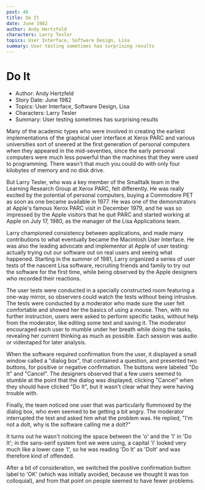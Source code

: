 ```yaml
---
post: 46
title: Do It
date: June 1982
author: Andy Hertzfeld
characters: Larry Tesler
topics: User Interface, Software Design, Lisa
summary: User testing sometimes has surprising results
---
```


# Do It
* Author: Andy Hertzfeld
* Story Date: June 1982
* Topics: User Interface, Software Design, Lisa
* Characters: Larry Tesler
* Summary: User testing sometimes has surprising results

Many of the academic types who were involved in creating the earliest implementations of the graphical user interface at Xerox PARC and various universities sort of sneered at the first generation of personal computers when they appeared in the mid-seventies, since the early personal computers were much less powerful than the machines that they were used to programming. There wasn't that much you could do with only four kilobytes of memory and no disk drive.

But Larry Tesler, who was a key member of the Smalltalk team in the Learning Research Group at Xerox PARC, felt differently.  He was really excited by the potential of personal computers, buying a Commodore PET as soon as one became available in 1977.  He was one of the demonstrators at Apple's famous Xerox PARC visit in December 1979, and he was so impressed by the Apple visitors that he quit PARC and started working at Apple on July 17, 1980, as the manager of the Lisa Applications team.

Larry championed consistency between applications, and made many contributions to what eventually became the Macintosh User Interface.  He was also the leading advocate and implementor at Apple of user testing: actually trying out our software out on real users and seeing what happened.   Starting in the summer of 1981, Larry organized a series of user tests of the nascent Lisa software, recruiting friends and family to try out the software for the first time, while being observed by the Apple designers who recorded their reactions.

The user tests were conducted in a specially constructed room featuring a one-way mirror, so observers could watch the tests without being intrusive.  The tests were conducted by a moderator who made sure the user felt comfortable and showed her the basics of using a mouse.  Then, with no further instruction, users were asked to perform specific tasks, without help from the moderator, like editing some text and saving it.  The moderator encouraged each user to mumble under her breath while doing the tasks, revealing her current thinking as much as possible.  Each session was audio or videotaped for later analysis.

When the software required confirmation from the user, it displayed a small window called a "dialog box", that contained a question, and presented two buttons, for positive or negative confirmation.  The buttons were labeled "Do It" and "Cancel".  The designers observed that a few users seemed to stumble at the point that the dialog was displayed, clicking "Cancel" when they should have clicked "Do It", but it wasn't clear what they were having trouble with.

Finally, the team noticed one user that was particularly flummoxed by the dialog box, who even seemed to be getting a bit angry.   The moderator interrupted the test and asked him what the problem was.  He replied, "I'm not a dolt, why is the software calling me a dolt?"

It turns out he wasn't noticing the space between the 'o' and the 'I' in 'Do It'; in the sans-serif system font we were using, a capital 'I' looked very much like a lower case 'l', so he was reading 'Do It' as 'Dolt' and was therefore kind of offended.

After a bit of consideration, we switched the positive confirmation button label to 'OK' (which was initially avoided, because we thought it was too colloquial), and from that point on people seemed to have fewer problems.